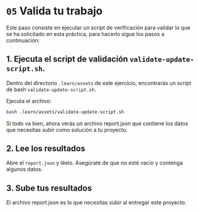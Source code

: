 # `05` Valida tu trabajo

Este paso consiste en ejecutar un script de verificación para validar lo que se ha solicitado en esta práctica, para hacerlo sigue los pasos a continuación:

## 1. Ejecuta el script de validación `validate-update-script.sh`.

Dentro del directorio `.learn/assets` de este ejercicio, encontrarás un script de bash `validate-update-script.sh`.

Ejecuta el archivo:

```sh
bash .learn/assets/validate-update-script.sh
```

Si todo va bien, ahora verás un archivo report.json que contiene los datos que necesitas subir como solución a tu proyecto.

## 2. Lee los resultados

Abre el `report.json` y léelo. Asegúrate de que no esté vacío y contenga algunos datos.

## 3. Sube tus resultados

El archivo report.json es lo que necesitas subir al entregar este proyecto.
